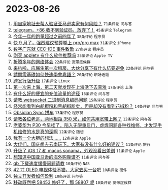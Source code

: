# 2023-08-26

1. [用自家地址去帮人验证亚马逊卖家有何风险？](https://www.v2ex.com/t/968404) `71条评论` `问与答`
1. [telegram，+86 收不到验证码，放弃了！](https://www.v2ex.com/t/968408) `45条评论` `Telegram`
1. [今年一年的跑量超过之前四年了](https://www.v2ex.com/t/968406) `38条评论` `程序员`
1. [快 9 月了，强烈建议预算够上 pro/pro max](https://www.v2ex.com/t/968437) `31条评论` `iPhone`
1. [数字广东就 CEC-IDE 事件致歉](https://www.v2ex.com/t/968466) `27条评论` `程序员`
1. [刚买 appletv 有什么软件推荐吗](https://www.v2ex.com/t/968441) `25条评论` `Apple TV`
1. [折腾多年的网络体会](https://www.v2ex.com/t/968451) `22条评论` `宽带症候群`
1. [来杭啦，应届生第一次租房，大伙分享下有什么坑要避免](https://www.v2ex.com/t/968445) `22条评论` `问与答`
1. [請問零基礎如何快速學會粵語？](https://www.v2ex.com/t/968426) `20条评论` `职场话题`
1. [跨发行版升级](https://www.v2ex.com/t/968425) `17条评论` `Linux`
1. [第一次来上海，第二天就发现在上海活下去真难](https://www.v2ex.com/t/968409) `17条评论` `上海`
1. [有什么好的便宜的充值流量的途径](https://www.v2ex.com/t/968403) `16条评论` `问与答`
1. [请教 websocket 二进制消息编码问题](https://www.v2ex.com/t/968420) `15条评论` `程序员`
1. [经常能看到白胡椒粉和黑胡椒粉卖，但是却没有看到花椒粉？](https://www.v2ex.com/t/968428) `14条评论` `问与答`
1. [Obsidian Sync 拼车](https://www.v2ex.com/t/968424) `13条评论` `程序员`
1. [请教各位老哥，两地相距 350 米，如何共用宽带上网？](https://www.v2ex.com/t/968482) `12条评论` `问与答`
1. [老婆华为 P30 今早挂了，陷入无限重启门，虚焊问题各种找维修，才发现手机维修的水是真的深啊](https://www.v2ex.com/t/968449) `12条评论` `随想`
1. [我有一个大胆的想法……](https://www.v2ex.com/t/968427) `12条评论` `Apple`
1. [大佬们，国庆想去云南玩下。大家有没有什么好的建议？](https://www.v2ex.com/t/968467) `11条评论` `旅行`
1. [升级了 iOS 17 和 macos sonama，外观没看出差别](https://www.v2ex.com/t/968419) `11条评论` `Apple`
1. [想知道中国亚马逊的海外购靠谱不](https://www.v2ex.com/t/968414) `11条评论` `问与答`
1. [qb 下载速度缓慢问题请教](https://www.v2ex.com/t/968454) `10条评论` `NAS`
1. [42 寸 OLED 电视体验不错，大家去买一台吧](https://www.v2ex.com/t/968452) `10条评论` `硬件`
1. [独立开发者如何盈利](https://www.v2ex.com/t/968439) `10条评论` `问与答`
1. [移动既然把 58453 修好了，那 58807 呢](https://www.v2ex.com/t/968417) `10条评论` `宽带症候群`
